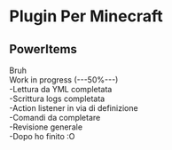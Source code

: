 # Plugin Per Minecraft
## PowerItems
Bruh<br>
 Work in progress (---50%---) <br>
 -Lettura da YML completata <br>
 -Scrittura logs completata<br>
 -Action listener in via di definizione<br>
 -Comandi da completare<br>
 -Revisione generale<br>
 -Dopo ho finito :O<br>
